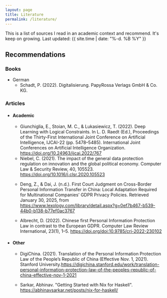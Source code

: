 ```yaml
---
layout: page
title: Literature
permalink: /literature/
---
```

This is a list of sources I read in an academic context and recommend. It's keep on growing.
Last updated: {{ site.time | date: "%-d. %B %Y" }}

<h2>Recommendations</h2>
<h3>Books</h3>
<ul>
  <li>German
    <ul>
       <li>Schadt, P. (2022). Digitalisierung. PapyRossa Verlags GmbH & Co. KG.</li>
    </ul>
  </li>
</ul>

<h3>Articles</h3>
<ul>
  <li>
    <h4>Academic</h4>
<ul>
  <li>Giunchiglia, E., Stoian, M. C., & Lukasiewicz, T. (2022). Deep Learning with Logical Constraints. In L. D. Raedt (Ed.), Proceedings of the Thirty-First International Joint Conference on Artificial Intelligence, IJCAI-22 (pp. 5478–5485). International Joint Conferences on Artificial Intelligence Organization. <a href="https://doi.org/10.24963/ijcai.2022/767">https://doi.org/10.24963/ijcai.2022/767</a>
</li>
  <li>
  Niebel, C. (2021). The impact of the general data protection regulation on innovation and the global political economy. Computer Law & Security Review, 40, 105523. <a href="https://doi.org/10.1016/j.clsr.2020.105523">https://doi.org/10.1016/j.clsr.2020.105523</a></li>
  <li>

  Deng, Z., & Dai, J. (n.d.). First Court Judgment on Cross-Border Personal Information Transfer in China: Local Adaptation Required for Multinational Companies’ GDPR Privacy Policies. Retrieved January 30, 2025, from <a href="https://www.lexology.com/library/detail.aspx?g=0ef7b467-b539-44b0-b138-b77ef0ac3767">https://www.lexology.com/library/detail.aspx?g=0ef7b467-b539-44b0-b138-b77ef0ac3767</a></li>
  <li>Albrecht, D. (2022). Chinese first Personal Information Protection Law in contrast to the European GDPR. Computer Law Review International, 23(1), 1–5. <a href="https://doi.org/doi:10.9785/cri-2022-230102">https://doi.org/doi:10.9785/cri-2022-230102</a></li>
</ul>

  </li>
  <li>
  <h4>Other</h4>
  <ul>
      <li>

  DigiChina. (2021). Translation of the Personal Information Protection Law of the People’s Republic of China (Effective Nov. 1, 2021). Stanford University.<a href="https://digichina.stanford.edu/work/translation-personal-information-protection-law-of-the-peoples-republic-of-china-effective-nov-1-2021">https://digichina.stanford.edu/work/translation-personal-information-protection-law-of-the-peoples-republic-of-china-effective-nov-1-2021</a></li>
    <li>Sarkar, Abhinav. "Getting Started with Nix for Haskell". <a href="https://abhinavsarkar.net/posts/nix-for-haskell/">https://abhinavsarkar.net/posts/nix-for-haskell/</a></li>
  </ul>
</li>
</ul>
